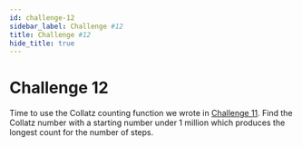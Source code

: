 ```yaml
---
id: challenge-12
sidebar_label: Challenge #12
title: Challenge #12
hide_title: true
---
```


# Challenge 12

Time to use the Collatz counting function we wrote in 
[Challenge 11](challenge-11.md). Find the Collatz number with a starting number
under 1 million which produces the longest count for the number of steps.
